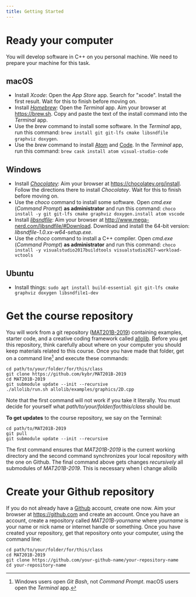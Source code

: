 ```yaml
---
title: Getting Started
---
```


# Ready your computer

You will develop software in C++ on you personal machine. We need to prepare your machine for this task.

## macOS

- Install _Xcode_: Open the _App Store_ app. Search for "xcode". Install the first result. Wait for this to finish before moving on.
- Install _[Homebrew]_: Open the _Terminal_ app. Aim your browser at <https://brew.sh>. Copy and paste the text of the install command into the _Terminal_ app.
- Use the _brew_ command to install some software. In the _Terminal_ app, run this command: `brew install git git-lfs cmake libsndfile graphviz doxygen`.
- Use the _brew_ command to install [Atom] and [Code]. In the _Terminal_ app, run this command: `brew cask install atom visual-studio-code`

## Windows

- Install _[Chocolatey]_: Aim your browser at <https://chocolatey.org/install>. Follow the directions there to install _Chocolatey_. Wait for this to finish before moving on.
- Use the _choco_ command to install some software. Open _cmd.exe_ (_Command Prompt_) **as administrator** and run this command: `choco install -y git git-lfs cmake graphviz doxygen.install atom vscode`
- Install _[libsndfile]_: Aim your browser at <http://www.mega-nerd.com/libsndfile/#Download>. Download and install the 64-bit version: _libsndfile-1.0.xx-w64-setup.exe_.
- Use the _choco_ command to install a C++ compiler. Open _cmd.exe_ (_Command Prompt_) **as administrator** and run this command: `choco install -y visualstudio2017buildtools visualstudio2017-workload-vctools`

## Ubuntu

- Install things: `sudo apt install build-essential git git-lfs cmake graphviz doxygen libsndfile1-dev`


# Get the course repository

You will work from a git repository ([MAT201B-2019]) containing examples, starter code, and a creative coding framework called [allolib]. Before you get this repository, think carefully about where on your computer you should keep materials related to this course. Once you have made that folder, get on a command line[^command_line] and execute these commands:

    cd path/to/your/folder/for/this/class
    git clone https://github.com/kybr/MAT201B-2019
    cd MAT201B-2019
    git submodule update --init --recursive
    ./allolib/run.sh allolib/examples/graphics/2D.cpp


[^command_line]: Windows users open _Git Bash_, not _Command Prompt_. macOS users open the _Terminal_ app.

Note that the first command will not work if you take it literally. You must decide for yourself what _path/to/your/folder/for/this/class_ should be.

**To get updates** to the course repository, we say on the Terminal:

    cd path/to/MAT201B-2019
    git pull
    git submodule update --init --recursive

The first command ensures that _MAT201B-2019_ is the current working directory and the second command synchronizes your local repository with the one on Github. The final command above gets changes _recursively_ all submodules of _MAT201B-2019_. This is necessary when I change allolib



# Create your Github repository

If you do not already have a [Github] account, create one now. Aim your browser at <https://github.com> and create an account. Once you have an account, create a repository called _MAT201B-yourname_ where _yourname_ is your name or nick name or internet handle or something. Once you have created your repository, get that repository onto your computer, using the command line:

    cd path/to/your/folder/for/this/class
    cd MAT201B-2019
    git clone https://github.com/your-github-name/your-repository-name
    cd your-repository-name


[Github]: https://github.com
[Chocolatey]: https://chocolatey.org
[Homebrew]: https://brew.sh
[libsndfile]: http://www.mega-nerd.com/libsndfile
[MAT201B-2019]: https://github.com/kybr/MAT201B-2019
[allolib]: https://github.com/AlloSphere-Research-Group/allolib
[Atom]: https://atom.io
[Code]: https://code.visualstudio.com
